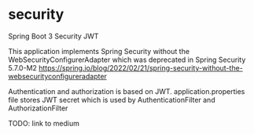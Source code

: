 # security
Spring Boot 3 Security JWT 

This application implements Spring Security without the WebSecurityConfigurerAdapter which was deprecated in Spring Security 5.7.0-M2
https://spring.io/blog/2022/02/21/spring-security-without-the-websecurityconfigureradapter

Authentication and authorization is based on JWT. application.properties file stores JWT secret which is used by AuthenticationFilter and AuthorizationFilter

TODO: link to medium
